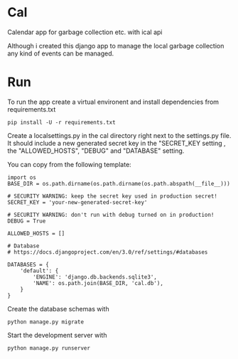 # Cal
Calendar app for garbage collection etc. with ical api 

Although i created this django app to manage the local garbage collection any kind of events can be managed.


# Run
To run the app create a virtual environent and install dependencies from requirements.txt

```
pip install -U -r requirements.txt
```

Create a localsettings.py in the cal directory right next to the settings.py file. It should include a 
new generated secret key in the "SECRET_KEY setting , the "ALLOWED_HOSTS", "DEBUG" and "DATABASE" setting.

You can copy from the following template:

```
import os
BASE_DIR = os.path.dirname(os.path.dirname(os.path.abspath(__file__)))

# SECURITY WARNING: keep the secret key used in production secret!
SECRET_KEY = 'your-new-generated-secret-key'

# SECURITY WARNING: don't run with debug turned on in production!
DEBUG = True

ALLOWED_HOSTS = []

# Database
# https://docs.djangoproject.com/en/3.0/ref/settings/#databases

DATABASES = {
    'default': {
        'ENGINE': 'django.db.backends.sqlite3',
        'NAME': os.path.join(BASE_DIR, 'cal.db'),
    }
}
```

Create the database schemas with

```
python manage.py migrate
```

Start the development server with

```
python manage.py runserver
```
